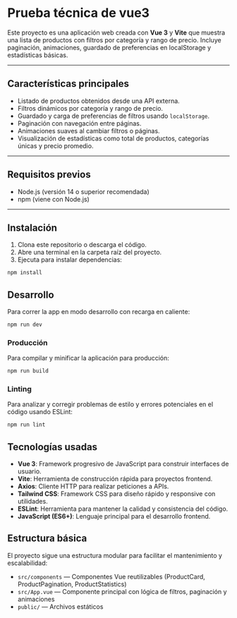 # Prueba técnica de vue3

Este proyecto es una aplicación web creada con **Vue 3** y **Vite** que muestra una lista de productos con filtros por categoría y rango de precio. Incluye paginación, animaciones, guardado de preferencias en localStorage y estadísticas básicas.

---

## Características principales

- Listado de productos obtenidos desde una API externa.
- Filtros dinámicos por categoría y rango de precio.
- Guardado y carga de preferencias de filtros usando `localStorage`.
- Paginación con navegación entre páginas.
- Animaciones suaves al cambiar filtros o páginas.
- Visualización de estadísticas como total de productos, categorías únicas y precio promedio.

---

## Requisitos previos

- Node.js (versión 14 o superior recomendada)
- npm (viene con Node.js)

---

## Instalación

1. Clona este repositorio o descarga el código.
2. Abre una terminal en la carpeta raíz del proyecto.
3. Ejecuta para instalar dependencias:

```sh
npm install
```

## Desarrollo

Para correr la app en modo desarrollo con recarga en caliente:

```sh
npm run dev
```

### Producción

Para compilar y minificar la aplicación para producción:

```sh
npm run build
```

### Linting

Para analizar y corregir problemas de estilo y errores potenciales en el código usando ESLint:

```sh
npm run lint
```

## Tecnologías usadas

- **Vue 3**: Framework progresivo de JavaScript para construir interfaces de usuario.
- **Vite**: Herramienta de construcción rápida para proyectos frontend.
- **Axios**: Cliente HTTP para realizar peticiones a APIs.
- **Tailwind CSS**: Framework CSS para diseño rápido y responsive con utilidades.
- **ESLint**: Herramienta para mantener la calidad y consistencia del código.
- **JavaScript (ES6+)**: Lenguaje principal para el desarrollo frontend.

## Estructura básica

El proyecto sigue una estructura modular para facilitar el mantenimiento y escalabilidad:

- `src/components` — Componentes Vue reutilizables (ProductCard, ProductPagination, ProductStatistics)
- `src/App.vue` — Componente principal con lógica de filtros, paginación y animaciones
- `public/` — Archivos estáticos
